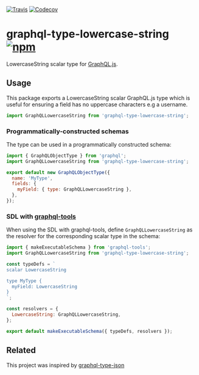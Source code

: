 [![Travis][build-badge]][build] [![Codecov][codecov-badge]][codecov]

# graphql-type-lowercase-string [![npm][npm-badge]][npm]

LowercaseString scalar type for [GraphQL.js](https://github.com/graphql/graphql-js).

## Usage

This package exports a LowercaseString scalar GraphQL.js type which is useful for ensuring a field has no uppercase characters e.g a username.

```js
import GraphQLLowercaseString from 'graphql-type-lowercase-string';
```

### Programmatically-constructed schemas

The type can be used in a programmatically constructed schema:

```js
import { GraphQLObjectType } from 'graphql';
import GraphQLLowercaseString from 'graphql-type-lowercase-string';

export default new GraphQLObjectType({
  name: 'MyType',
  fields: {
    myField: { type: GraphQLLowercaseString },
  },
});
```

### SDL with [graphql-tools](https://github.com/apollographql/graphql-tools)

When using the SDL with graphql-tools, define `GraphQLLowercaseString` as the resolver for
the corresponding scalar type in the schema:

```js
import { makeExecutableSchema } from 'graphql-tools';
import GraphQLLowercaseString from 'graphql-type-lowercase-string';

const typeDefs = `
scalar LowercaseString

type MyType {
  myField: LowercaseString
}
`;

const resolvers = {
  LowercaseString: GraphQLLowercaseString,
};

export default makeExecutableSchema({ typeDefs, resolvers });
```

## Related

This project was inspired by [graphql-type-json](https://github.com/taion/graphql-type-json)

[npm-badge]: https://img.shields.io/npm/v/graphql-type-lowercase-string.svg
[npm]: https://www.npmjs.com/package/graphql-type-lowercase-string
[build-badge]: https://img.shields.io/travis/cjjenkinson/graphql-type-lowercase-string/master.svg
[build]: https://travis-ci.org/cjjenkinson/graphql-type-lowercase-string
[codecov-badge]: https://img.shields.io/codecov/c/github/cjjenkinson/graphql-type-lowercase-string/master.svg
[codecov]: https://codecov.io/gh/cjjenkinson/graphql-type-lowercase-string
